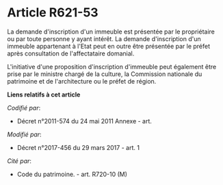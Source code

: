 # Article R621-53

La demande d'inscription d'un immeuble est présentée par le propriétaire ou par toute personne y ayant intérêt. La demande
d'inscription d'un immeuble appartenant à l'Etat peut en outre être présentée par le préfet après consultation de
l'affectataire domanial.

L'initiative d'une proposition d'inscription d'immeuble peut également être prise par le ministre chargé de la culture, la
Commission nationale du patrimoine et de l'architecture ou le préfet de région.

**Liens relatifs à cet article**

_Codifié par_:

  - Décret n°2011-574 du 24 mai 2011 Annexe - art.

_Modifié par_:

  - Décret n°2017-456 du 29 mars 2017 - art. 1

_Cité par_:

  - Code du patrimoine. - art. R720-10 (M)
